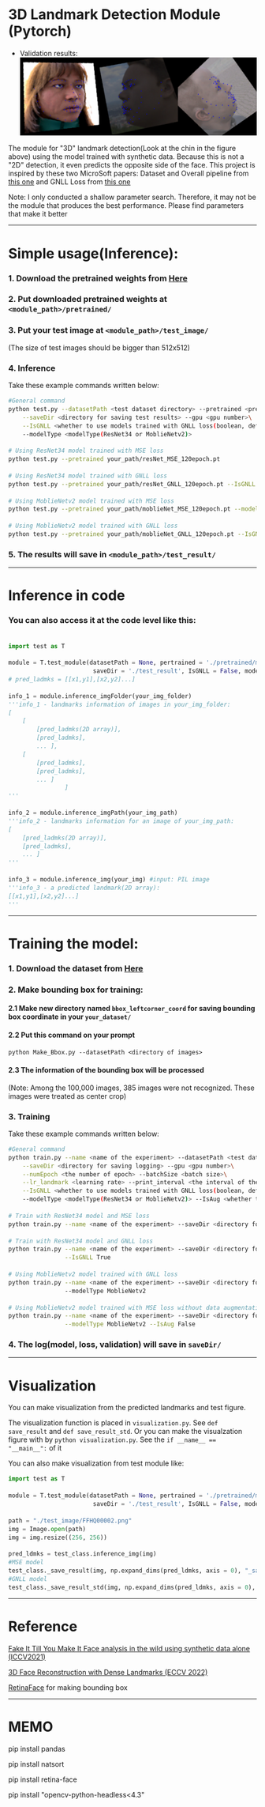 # 3D Landmark Detection Module (Pytorch)

- Validation results:
![results](./figs/pred_results.png)

The module for "3D" landmark detection(Look at the chin in the figure above) using the model trained with synthetic data. Because this is not a "2D" detection, it even predicts the opposite side of the face. This project is inspired by these two MicroSoft papers: Dataset and Overall pipeline from [this one](https://microsoft.github.io/FaceSynthetics/) and GNLL Loss from [this one](https://microsoft.github.io/DenseLandmarks/)

Note: I only conducted a shallow parameter search. Therefore, it may not be the module that produces the best performance. Please find parameters that make it better

-----------------

# Simple usage(Inference):

### 1. Download the pretrained weights from [Here](https://drive.google.com/drive/folders/1UvIamKlHrFx8sPeQBwvKkAK3xZ7j19j9?usp=sharing)

### 2. Put downloaded pretrained weights at ```<module_path>/pretrained/``` 

### 3. Put your test image at ```<module_path>/test_image/```

(The size of test images should be bigger than 512x512)

### 4. Inference

Take these example commands written below:

```.bash
#General command
python test.py --datasetPath <test dataset directory> --pretrained <pretrained weight path>\
    --saveDir <directory for saving test results> --gpu <gpu number>\
    --IsGNLL <whether to use models trained with GNLL loss(boolean, default=False)>\
    --modelType <modelType(ResNet34 or MoblieNetv2)>

# Using ResNet34 model trained with MSE loss
python test.py --pretrained your_path/resNet_MSE_120epoch.pt

# Using ResNet34 model trained with GNLL loss
python test.py --pretrained your_path/resNet_GNLL_120epoch.pt --IsGNLL True

# Using MoblieNetv2 model trained with MSE loss
python test.py --pretrained your_path/moblieNet_MSE_120epoch.pt --modelType MoblieNetv2

# Using MoblieNetv2 model trained with GNLL loss
python test.py --pretrained your_path/moblieNet_GNLL_120epoch.pt --IsGNLL True --modelType MoblieNetv2
```

### 5. The results will save in ```<module_path>/test_result/```

-----------------

# Inference in code

### You can also access it at the code level like this:

```python

import test as T

module = T.test_module(datasetPath = None, pertrained = './pretrained/model_26.pt', \
                        saveDir = './test_result', IsGNLL = False, modelType = 'ResNet34')
# pred_ladmks = [[x1,y1],[x2,y2]...]

info_1 = module.inference_imgFolder(your_img_folder)
'''info_1 - landmarks information of images in your_img_folder:
[
    [
        [pred_ladmks(2D array)], 
        [pred_ladmks],
        ... ],
    [
        [pred_ladmks], 
        [pred_ladmks],
        ... ]
                ]
'''

info_2 = module.inference_imgPath(your_img_path)
'''info_2 - landmarks information for an image of your_img_path:
[
    [pred_ladmks(2D array)], 
    [pred_ladmks],
    ... ] 
'''

info_3 = module.inference_img(your_img) #input: PIL image
'''info_3 - a predicted landmark(2D array): 
[[x1,y1],[x2,y2]...]
'''

```

-----------------

# Training the model:

### 1. Download the dataset from [Here](https://github.com/microsoft/FaceSynthetics)

### 2. Make bounding box for training:

#### 2.1 Make new directory named ```bbox_leftcorner_coord``` for saving bounding box coordinate in your ```your_dataset/```

#### 2.2 Put this command on your prompt 

```
python Make_Bbox.py --datasetPath <directory of images>
```
#### 2.3 The information of the bounding box will be processed 

(Note: Among the 100,000 images, 385 images were not recognized. These images were treated as center crop)

### 3. Training

Take these example commands written below:

```.bash
#General command
python train.py --name <name of the experiment> --datasetPath <test dataset directory>\
    --saveDir <directory for saving logging> --gpu <gpu number>\
    --numEpoch <the number of epoch> --batchSize <batch size>\
    --lr_landmark <learning rate> --print_interval <the interval of the printing log>\
    --IsGNLL <whether to use models trained with GNLL loss(boolean, default=False)>\
    --modelType <modelType(ResNet34 or MoblieNetv2)> --IsAug <whether to use augmentation(boolean, default=True)>

# Train with ResNet34 model and MSE loss
python train.py --name <name of the experiment> --saveDir <directory for saving test results>

# Train with ResNet34 model and GNLL loss
python train.py --name <name of the experiment> --saveDir <directory for saving test results>\
                --IsGNLL True

# Using MoblieNetv2 model trained with GNLL loss
python train.py --name <name of the experiment> --saveDir <directory for saving test results>\ 
                --modelType MoblieNetv2

# Using MoblieNetv2 model trained with MSE loss without data augmentation
python train.py --name <name of the experiment> --saveDir <directory for saving test results>\
                --modelType MoblieNetv2 --IsAug False
```

### 4. The log(model, loss, validation) will save in ```saveDir/```

-----------------

# Visualization

You can make visualization from the predicted landmarks and test figure.

The visualization function is placed in ```visualization.py```. See ```def save_result``` and ```def save_result_std```. Or you can make the visualzation figure with by ```python visualization.py```. See the ```if __name__ == "__main__":``` of it

You can also make visualization from test module like:

```python
import test as T

module = T.test_module(datasetPath = None, pertrained = './pretrained/model_26.pt', \
                        saveDir = './test_result', IsGNLL = False, modelType = 'ResNet34')
                        
path = "./test_image/FFHQ00002.png"
img = Image.open(path)
img = img.resize((256, 256))

pred_ldmks = test_class.inference_img(img)
#MSE model
test_class._save_result(img, np.expand_dims(pred_ldmks, axis = 0), "_save_result_std", 0)
#GNLL model
test_class._save_result_std(img, np.expand_dims(pred_ldmks, axis = 0), "_save_result_std", 0)

```

-----------------

# Reference

[Fake It Till You Make It Face analysis in the wild using synthetic data alone (ICCV2021)](https://microsoft.github.io/FaceSynthetics/)

[3D Face Reconstruction with Dense Landmarks (ECCV 2022)](https://microsoft.github.io/DenseLandmarks/)

[RetinaFace](https://github.com/serengil/retinaface) for making bounding box

-----------------

# MEMO

pip install pandas

pip install natsort

pip install retina-face

pip install "opencv-python-headless<4.3"



